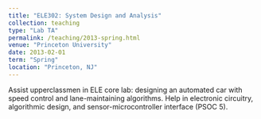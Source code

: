```yaml
---
title: "ELE302: System Design and Analysis"
collection: teaching
type: "Lab TA"
permalink: /teaching/2013-spring.html
venue: "Princeton University"
date: 2013-02-01
term: "Spring" 
location: "Princeton, NJ"
---
```


Assist upperclassmen in ELE core lab: designing an automated car with speed control and lane-maintaining algorithms. Help in electronic circuitry, algorithmic design, and sensor-microcontroller interface (PSOC 5).

